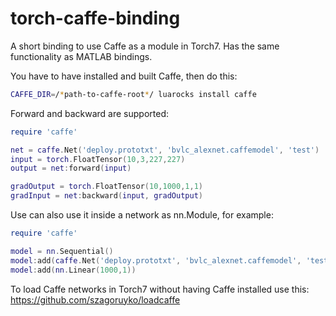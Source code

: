 torch-caffe-binding
===================

A short binding to use Caffe as a module in Torch7. Has the same functionality as MATLAB bindings.

You have to have installed and built Caffe, then do this:

```bash
CAFFE_DIR=/*path-to-caffe-root*/ luarocks install caffe
```

Forward and backward are supported:

```lua
require 'caffe'

net = caffe.Net('deploy.prototxt', 'bvlc_alexnet.caffemodel', 'test')
input = torch.FloatTensor(10,3,227,227)
output = net:forward(input)

gradOutput = torch.FloatTensor(10,1000,1,1)
gradInput = net:backward(input, gradOutput)
```

Use can also use it inside a network as nn.Module, for example:

```lua
require 'caffe'

model = nn.Sequential()
model:add(caffe.Net('deploy.prototxt', 'bvlc_alexnet.caffemodel', 'test'))
model:add(nn.Linear(1000,1))
```

To load Caffe networks in Torch7 without having Caffe installed use this:
https://github.com/szagoruyko/loadcaffe
